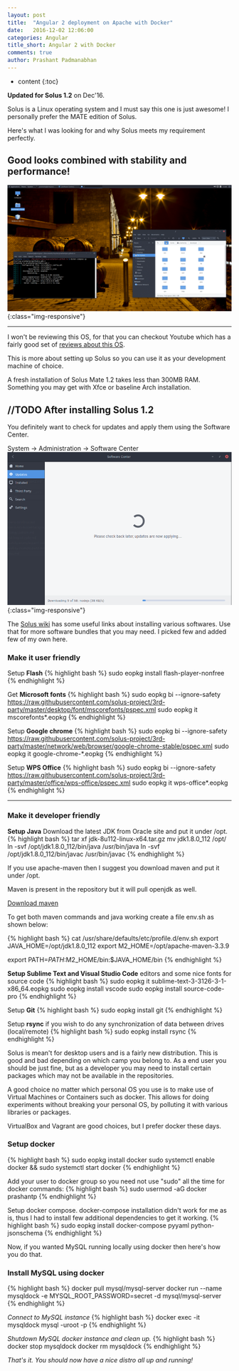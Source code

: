 ```yaml
---
layout: post
title:  "Angular 2 deployment on Apache with Docker"
date:   2016-12-02 12:06:00
categories: Angular
title_short: Angular 2 with Docker
comments: true
author: Prashant Padmanabhan
---
```

* content
{:toc}

**Updated for Solus 1.2** on Dec'16. 

Solus is a Linux operating system and I must say this one is just awesome!
I personally prefer the MATE edition of Solus.

Here's what I was looking for and why Solus meets my requirement perfectly.

## Good looks combined with stability and performance!

![Solus 1.2 Mate](/assets/images/solus_mate_desktop.png){:class="img-responsive"}

---

I won't be reviewing this OS, for that you can checkout Youtube which has a fairly good set of [reviews about this OS](https://www.youtube.com/results?search_query=Solus+1.2.1+review).

This is more about setting up Solus so you can use it as your development machine of choice.

A fresh installation of Solus Mate 1.2 takes less than 300MB RAM.
Something you may get with Xfce or baseline Arch installation.

## //TODO After installing Solus 1.2

You definitely want to check for updates and apply them using the Software Center.

System -> Administration -> Software Center
![Software Center](/assets/images/solus_software_center_updates.png){:class="img-responsive"}


The [Solus wiki](https://wiki.solus-project.com/3rdParty) has some useful links about installing various softwares. Use that for more software bundles that you may need.
I picked few and added few of my own here.

### Make it user friendly
Setup **Flash**
{% highlight bash %}
sudo eopkg install flash-player-nonfree
{% endhighlight %}


Get **Microsoft fonts**
{% highlight bash %}
sudo eopkg bi --ignore-safety https://raw.githubusercontent.com/solus-project/3rd-party/master/desktop/font/mscorefonts/pspec.xml
sudo eopkg it mscorefonts*.eopkg
{% endhighlight %}


Setup **Google chrome**
{% highlight bash %}
sudo eopkg bi --ignore-safety https://raw.githubusercontent.com/solus-project/3rd-party/master/network/web/browser/google-chrome-stable/pspec.xml
sudo eopkg it google-chrome-*.eopkg
{% endhighlight %}


Setup **WPS Office**
{% highlight bash %}
sudo eopkg bi --ignore-safety https://raw.githubusercontent.com/solus-project/3rd-party/master/office/wps-office/pspec.xml
sudo eopkg it wps-office*.eopkg
{% endhighlight %}

---

### Make it developer friendly
**Setup Java**
Download the latest JDK from Oracle site and put it under /opt.
{% highlight bash %}
tar xf jdk-8u112-linux-x64.tar.gz
mv jdk1.8.0_112 /opt/
ln -svf /opt/jdk1.8.0_112/bin/java /usr/bin/java
ln -svf /opt/jdk1.8.0_112/bin/javac /usr/bin/javac
{% endhighlight %}

If you use apache-maven then I suggest you download maven and put it under /opt.

Maven is present in the repository but it will pull openjdk as well.

[Download maven](http://www-eu.apache.org/dist/maven/maven-3/3.3.9/binaries/apache-maven-3.3.9-bin.tar.gz)

To get both maven commands and java working create a file env.sh as shown below:

{% highlight bash %}
cat /usr/share/defaults/etc/profile.d/env.sh 
export JAVA_HOME=/opt/jdk1.8.0_112
export M2_HOME=/opt/apache-maven-3.3.9

export PATH=$PATH:$M2_HOME/bin:$JAVA_HOME/bin
{% endhighlight %}


**Setup Sublime Text and Visual Studio Code** editors and some nice fonts for source code
{% highlight bash %}
sudo eopkg it sublime-text-3-3126-3-1-x86_64.eopkg
sudo eopkg install vscode
sudo eopkg install source-code-pro
{% endhighlight %}


Setup **Git**
{% highlight bash %}
sudo eopkg install git
{% endhighlight %}


Setup **rsync** if you wish to do any synchronization of data between drives (local/remote)
{% highlight bash %}
sudo eopkg install rsync
{% endhighlight %}


Solus is mean't for desktop users and is a fairly new distribution. This is good and bad depending on which camp you belong to. 
As a end user you should be just fine, but as a developer you may need to install certain packages which may not be available in the repositories.

A good choice no matter which personal OS you use is to make use of Virtual Machines or Containers such as docker.
This allows for doing experiments without breaking your personal OS, by polluting it with various libraries or packages.

VirtualBox and Vagrant are good choices, but I prefer docker these days.

### Setup **docker**
{% highlight bash %}
sudo eopkg install docker
sudo systemctl enable docker && sudo systemctl start docker
{% endhighlight %}

Add your user to docker group so you need not use "sudo" all the time for docker commands:
{% highlight bash %}
sudo usermod -aG docker prashantp
{% endhighlight %}


Setup docker compose.
docker-compose installation didn't work for me as is, thus I had to install few additional dependencies to get it working.
{% highlight bash %}
sudo eopkg install docker-compose pyyaml python-jsonschema
{% endhighlight %}

Now, if you wanted MySQL running locally using docker then here's how you do that.

### Install **MySQL using docker**
{% highlight bash %}
docker pull mysql/mysql-server
docker run --name mysqldock -e MYSQL_ROOT_PASSWORD=secret -d mysql/mysql-server
{% endhighlight %}


*Connect to MySQL instance*
{% highlight bash %}
docker exec -it mysqldock mysql -uroot -p
{% endhighlight %}


*Shutdown MySQL docker instance and clean up.*
{% highlight bash %}
docker stop mysqldock
docker rm mysqldock
{% endhighlight %}

*That's it. You should now have a nice distro all up and running!*